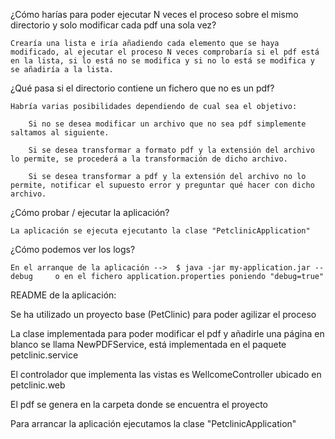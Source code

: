 ¿Cómo harías para poder ejecutar N veces el proceso sobre el mismo directorio y solo modificar cada pdf una sola vez?

	Crearía una lista e iría añadiendo cada elemento que se haya modificado, al ejecutar el proceso N veces comprobaría si el pdf está en la lista, si lo está no se modifica y si no lo está se modifica y se añadiría a la lista.  

¿Qué pasa si el directorio contiene un fichero que no es un pdf? 

	Habría varias posibilidades dependiendo de cual sea el objetivo: 

		Si no se desea modificar un archivo que no sea pdf simplemente saltamos al siguiente.

		Si se desea transformar a formato pdf y la extensión del archivo lo permite, se procederá a la transformación de dicho archivo.

		Si se desea transformar a pdf y la extensión del archivo no lo permite, notificar el supuesto error y preguntar qué hacer con dicho archivo.
 
¿Cómo probar / ejecutar la aplicación?

	La aplicación se ejecuta ejecutanto la clase "PetclinicApplication"

¿Cómo podemos ver los logs?

	En el arranque de la aplicación -->  $ java -jar my-application.jar --debug     o en el fichero application.properties poniendo "debug=true"




README de la aplicación:

Se ha utilizado un proyecto base (PetClinic) para poder agilizar el proceso

La clase implementada para poder modificar el pdf y añadirle una página en blanco se llama NewPDFService, está implementada en el paquete petclinic.service

El controlador que implementa las vistas es WellcomeController ubicado en petclinic.web

El pdf se genera en la carpeta donde se encuentra el proyecto

Para arrancar la aplicación ejecutamos la clase "PetclinicApplication"